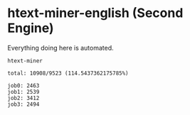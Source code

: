 # htext-miner-english (Second Engine)

Everything doing here is automated.

```
htext-miner

total: 10908/9523 (114.5437362175785%)

job0: 2463
job1: 2539
job2: 3412
job3: 2494
```